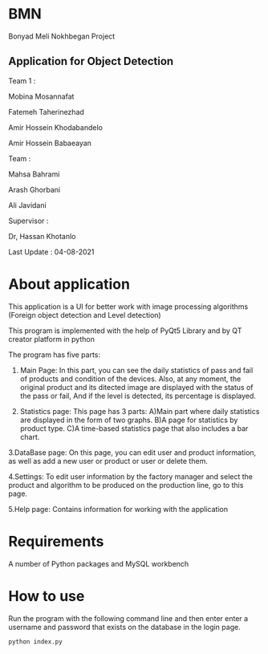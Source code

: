 # BMN

Bonyad Meli Nokhbegan Project

## Application for Object Detection

Team 1 :

Mobina Mosannafat

Fatemeh Taherinezhad

Amir Hossein Khodabandelo

Amir Hossein Babaeayan

Team  :

Mahsa Bahrami

Arash Ghorbani

Ali Javidani



Supervisor :

Dr, Hassan Khotanlo

Last Update :
04-08-2021


# About application

This application is a UI for better work with image processing algorithms (Foreign object detection and Level detection)

This program is implemented with the help of PyQt5 Library and by QT creator platform in python

The program has five parts:

1. Main Page:
In this part, you can see the daily statistics of pass and fail of products and condition of the devices.
Also, at any moment, the original product and its ditected image are displayed with the status of the pass or fail, 
And if the level is detected, its percentage is displayed.

2. Statistics page:
This page has 3 parts:
  A)Main part where daily statistics are displayed in the form of two graphs.
  B)A page for statistics by product type.
  C)A time-based statistics page that also includes a bar chart.
  
3.DataBase page:
On this page, you can edit user and product information, 
as well as add a new user or product or user or delete them.

4.Settings:
To edit user information by the factory manager and select the product and algorithm to be produced on the production line, go to this page.

5.Help page:
Contains information for working with the application

# Requirements

A number of Python packages and MySQL workbench

# How to use

Run the program with the following command line and then enter enter a username and password that exists on the database  in the login page.

```sh
python index.py 
```



